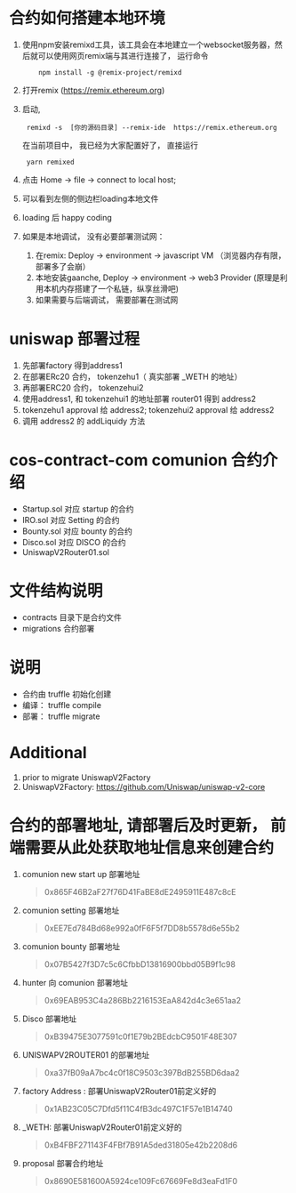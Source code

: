 <!--
 * @Author: Zehui
 * @Date: 2020-07-11 23:56:36
 * @LastEditTime : 2021-06-17 22:23:38
 * @LastEditors  : Please set LastEditors
 * @Description: readme
 * @FilePath: \cos-contract-com\README.md
-->


# 合约如何搭建本地环境
1. 使用npm安装remixd工具，该工具会在本地建立一个websocket服务器，然后就可以使用网页remix端与其进行连接了， 运行命令
    ```
        npm install -g @remix-project/remixd
    ```
2. 打开remix (https://remix.ethereum.org)
3. 启动,
   ```
    remixd -s  [你的源码目录] --remix-ide  https://remix.ethereum.org
   ```
   在当前项目中， 我已经为大家配置好了， 直接运行
   ```
    yarn remixed
   ```

4. 点击 Home -> file -> connect to local host;
5. 可以看到左侧的侧边栏loading本地文件
6. loading 后 happy coding
7. 如果是本地调试， 没有必要部署测试网：
    1. 在remix: Deploy -> environment -> javascript VM （浏览器内存有限， 部署多了会崩）
    2. 本地安装gaanche,  Deploy -> environment -> web3 Provider (原理是利用本机内存搭建了一个私链，纵享丝滑吧)
    3. 如果需要与后端调试， 需要部署在测试网
    
# uniswap 部署过程
1. 先部署factory 得到address1
2. 在部署ERc20 合约， tokenzehu1（ 真实部署  _WETH  的地址）
3. 再部署ERC20 合约， tokenzehui2
4. 使用address1, 和 tokenzehui1 的地址部署 router01 得到 address2
5. tokenzehu1 approval 给 address2;  tokenzehui2 approval 给  address2
6. 调用 address2 的 addLiquidy 方法

# cos-contract-com comunion 合约介绍

- Startup.sol 对应 startup 的合约
- IRO.sol 对应 Setting 的合约
- Bounty.sol 对应 bounty 的合约
- Disco.sol 对应 DISCO 的合约
- UniswapV2Router01.sol

# 文件结构说明

- contracts 目录下是合约文件
- migrations 合约部署

# 说明

- 合约由 truffle 初始化创建
- 编译： truffle compile
- 部署： truffle migrate

# Additional
1. prior to migrate UniswapV2Factory 
2. UniswapV2Factory: https://github.com/Uniswap/uniswap-v2-core


# 合约的部署地址, 请部署后及时更新， 前端需要从此处获取地址信息来创建合约 
1. comunion new start up 部署地址
   
   >  0x865F46B2aF27f76D41FaBE8dE2495911E487c8cE
   
2. comunion setting 部署地址

   >0xEE7Ed784Bd68e992a0fF6F5f7DD8b5578d6e55b2

3. comunion bounty 部署地址

   >0x07B5427f3D7c5c6CfbbD13816900bbd05B9f1c98

4. hunter 向 comunion 部署地址

   >0x69EAB953C4a286Bb2216153EaA842d4c3e651aa2

5. Disco 部署地址

   >0xB39475E3077591c0f1E79b2BEdcbC9501F48E307

6. UNISWAPV2ROUTER01 的部署地址

   >0xa37fB09aA7bc4c0f18C9503c397BdB255BD6daa2

7. factory Address : 部署UniswapV2Router01前定义好的

   >0x1AB23C05C7Dfd5f11C4fB3dc497C1F57e1B14740

8. _WETH: 部署UniswapV2Router01前定义好的

   >0xB4FBF271143F4FBf7B91A5ded31805e42b2208d6

9. proposal 部署合约地址

   >0x8690E581600A5924ce109Fc67669Fe8d3eaFd1F0

   

